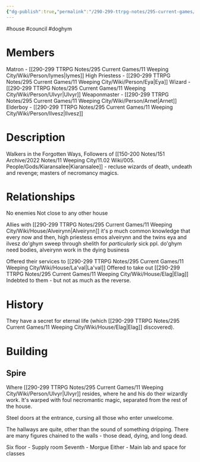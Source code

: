 ```yaml
---
{"dg-publish":true,"permalink":"/290-299-ttrpg-notes/295-current-games/11-weeping-city/wiki/house/do-ghym/"}
---
```



#house #council #doghym 

# Members

Matron - [[290-299 TTRPG Notes/295 Current Games/11 Weeping City/Wiki/Person/Iymes\|Iymes]]
High Priestess - [[290-299 TTRPG Notes/295 Current Games/11 Weeping City/Wiki/Person/Eya\|Eya]]
Wizard - [[290-299 TTRPG Notes/295 Current Games/11 Weeping City/Wiki/Person/Ulvyr\|Ulvyr]]
Weaponmaster - [[290-299 TTRPG Notes/295 Current Games/11 Weeping City/Wiki/Person/Arnet\|Arnet]] 
Elderboy - [[290-299 TTRPG Notes/295 Current Games/11 Weeping City/Wiki/Person/Ilvesz\|Ilvesz]]

# Description

Walkers in the Forgotten Ways, Followers of [[150-200 Notes/151 Archive/2022 Notes/11 Weeping City/11.02 Wiki/005. People/Gods/Kiaransalee\|Kiaransalee]] - recluse wizards of death, undeath and revenge; masters of necromancy magics.

# Relationships

No enemies
Not close to any other house

Allies with [[290-299 TTRPG Notes/295 Current Games/11 Weeping City/Wiki/House/Alveirynn\|Alveirynn]]
	it's p much common knowledge that every now and then, high priestess emos alveirynn and the twins eya and ilvesz do'ghym sweep through shelith for _particularly_ sick ppl. do'ghym need bodies, alveirynn work in the dying business

Offered their services to [[290-299 TTRPG Notes/295 Current Games/11 Weeping City/Wiki/House/La'val\|La'val]] 
	Offered to take out [[290-299 TTRPG Notes/295 Current Games/11 Weeping City/Wiki/House/Elag\|Elag]]
	Indebted to them - but not as much as the reverse.

# History

They have a secret for eternal life (which [[290-299 TTRPG Notes/295 Current Games/11 Weeping City/Wiki/House/Elag\|Elag]] discovered).

# Building

## Spire

Where [[290-299 TTRPG Notes/295 Current Games/11 Weeping City/Wiki/Person/Ulvyr\|Ulvyr]] resides, where he and his do their wizardly work.
It's warped with foul necromantic magic, separated from the rest of the house.

Steel doors at the entrance, cursing all those who enter unwelcome.

The hallways are quite, other than the sound of something dripping.
There are many figures chained to the walls - those dead, dying, and long dead.

Six floor - Supply room
Seventh - Morgue
Either - Main lab and space for classes
